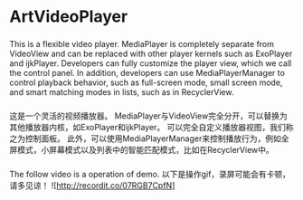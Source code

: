 # ArtVideoPlayer
###
This is a flexible video player. MediaPlayer is completely separate from VideoView and can be replaced with other player kernels such as ExoPlayer and ijkPlayer. Developers can fully customize the player view, which we call the control panel. In addition, developers can use MediaPlayerManager to control playback behavior, such as full-screen mode, small screen mode, and smart matching modes in lists, such as in RecyclerView.

###
这是一个灵活的视频播放器。 MediaPlayer与VideoView完全分开，可以替换为其他播放器内核，如ExoPlayer和ijkPlayer。 可以完全自定义播放器视图，我们称之为控制面板。 此外，可以使用MediaPlayerManager来控制播放行为，例如全屏模式，小屏幕模式以及列表中的智能匹配模式，比如在RecyclerView中。


###
The follow video is a operation of demo.
以下是操作gif，录屏可能会有卡顿，请多见谅！
 ![http://recordit.co/07RGB7CpfN]
